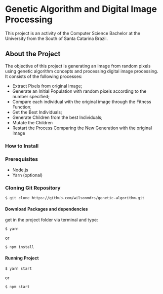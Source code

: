 # Genetic Algorithm and Digital Image Processing 

This project is an activity of the Computer Science Bachelor at the University from the South of Santa Catarina Brazil.

## About the Project

The objective of this project is generating an Image from random pixels using genetic algorithm concepts and processing digital image processing. It consists of the following processes:
- Extract Pixels from original Image;
- Generate an Initial Population with random pixels according to the number specified;
- Compare each individual with the original image through the Fitness Function;
- Get the Best Individuals;
- Generate Children from the best Individuals;
- Mutate the Children
- Restart the Process Comparing the New Generation with the original Image

### How to Install

### Prerequisites
* Node.js
* Yarn (optional)

### Cloning Git Repository
    $ git clone https://github.com/wilsonmdrs/genetic-algorithm.git

#### Download Packages and dependencies
get in the project folder via terminal and type:

    $ yarn
    
or 

    $ npm install
    
#### Running Project
    $ yarn start
or

    $ npm start
